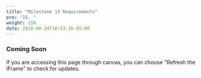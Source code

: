 ```yaml
---
title: "Milestone 13 Requirements"
pre: "15. "
weight: 150
date: 2018-08-24T10:53:26-05:00
---
```


### Coming Soon

If you are accessing this page through canvas, you can choose "Refresh the IFrame" to check for updates.
